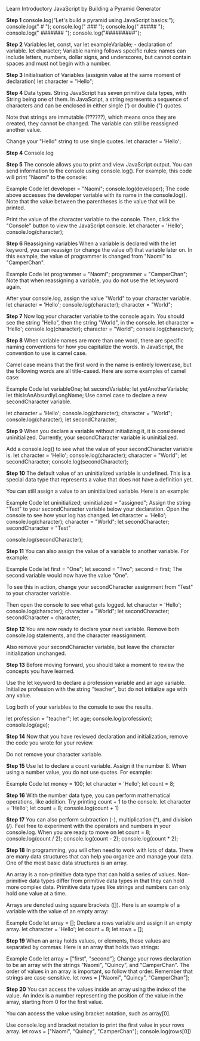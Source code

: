 Learn Introductory JavaScript by Building a Pyramid Generator

**Step 1**
console.log("Let's build a pyramid using JavaScript basics:");
console.log("    #    ");
console.log("   ###   ");
console.log("  #####  ");
console.log(" ####### ");
console.log("#########");

**Step 2** Variables
let, const, var
let exampleVariable; - declaration of variable.
let character;
Variable naming follows specific rules: names can include letters, numbers, dollar signs, and underscores, but cannot contain spaces and must not begin with a number.

**Step 3** Initialisation of Variables (assignin value at the same moment of declaration)
let character = "Hello";

**Step 4** Data types. String
JavaScript has seven primitive data types, with String being one of them. In JavaScript, a string represents a sequence of characters and can be enclosed in either single (') or double (") quotes.

Note that strings are immutable (??????), which means once they are created, they cannot be changed. The variable can still be reassigned another value.

Change your "Hello" string to use single quotes.
let character = 'Hello';

**Step 4** Console.log

**Step 5** 
The console allows you to print and view JavaScript output. You can send information to the console using console.log(). For example, this code will print "Naomi" to the console:

Example Code
let developer = "Naomi";
console.log(developer);
The code above accesses the developer variable with its name in the console.log(). Note that the value between the parentheses is the value that will be printed.

Print the value of the character variable to the console. Then, click the "Console" button to view the JavaScript console.
let character = 'Hello';
console.log(character);


**Step 6** Reassigning variables
When a variable is declared with the let keyword, you can reassign (or change the value of) that variable later on. In this example, the value of programmer is changed from "Naomi" to "CamperChan".

Example Code
let programmer = "Naomi";
programmer = "CamperChan";
Note that when reassigning a variable, you do not use the let keyword again.

After your console.log, assign the value "World" to your character variable.
let character = 'Hello';
console.log(character);
character = "World";

**Step 7**
Now log your character variable to the console again. You should see the string "Hello", then the string "World", in the console.
let character = 'Hello';
console.log(character);
character = "World";
console.log(character);

**Step 8**
When variable names are more than one word, there are specific naming conventions for how you capitalize the words. In JavaScript, the convention to use is camel case.

Camel case means that the first word in the name is entirely lowercase, but the following words are all title-cased. Here are some examples of camel case:

Example Code
let variableOne;
let secondVariable;
let yetAnotherVariable;
let thisIsAnAbsurdlyLongName;
Use camel case to declare a new secondCharacter variable.

let character = 'Hello';
console.log(character);
character = "World";
console.log(character);
let secondCharacter;

**Step 9**
When you declare a variable without initializing it, it is considered uninitialized. Currently, your secondCharacter variable is uninitialized.

Add a console.log() to see what the value of your secondCharacter variable is.
let character = 'Hello';
console.log(character);
character = "World";
let secondCharacter;
console.log(secondCharacter);

**Step 10**
The default value of an uninitialized variable is undefined. This is a special data type that represents a value that does not have a definition yet.

You can still assign a value to an uninitialized variable. Here is an example:

Example Code
let uninitialized;
uninitialized = "assigned";
Assign the string "Test" to your secondCharacter variable below your declaration. Open the console to see how your log has changed.
let character = 'Hello';
console.log(character);
character = "World";
let secondCharacter;
secondCharacter = "Test"

console.log(secondCharacter);

**Step 11**
You can also assign the value of a variable to another variable. For example:

Example Code
let first = "One";
let second = "Two";
second = first;
The second variable would now have the value "One".

To see this in action, change your secondCharacter assignment from "Test" to your character variable.

Then open the console to see what gets logged.
let character = 'Hello';
console.log(character);
character = "World";
let secondCharacter;
secondCharacter = character;

**Step 12**
You are now ready to declare your next variable. Remove both console.log statements, and the character reassignment.

Also remove your secondCharacter variable, but leave the character initialization unchanged.


**Step 13**
Before moving forward, you should take a moment to review the concepts you have learned.

Use the let keyword to declare a profession variable and an age variable. Initialize profession with the string "teacher", but do not initialize age with any value.

Log both of your variables to the console to see the results.

let profession = "teacher";
let age;
console.log(profession);
console.log(age);

**Step 14**
Now that you have reviewed declaration and initialization, remove the code you wrote for your review.

Do not remove your character variable.

**Step 15**
Use let to declare a count variable. Assign it the number 8. When using a number value, you do not use quotes. For example:

Example Code
let money = 100;
let character = 'Hello';
let count = 8;

**Step 16**
With the number data type, you can perform mathematical operations, like addition. Try printing count + 1 to the console.
let character = 'Hello';
let count = 8;
console.log(count + 1)

**Step 17**
You can also perform subtraction (-), multiplication (*), and division (/). Feel free to experiment with the operators and numbers in your console.log. When you are ready to move on
let count = 8;
console.log(count / 2);
console.log(count - 2);
console.log(count * 2);

**Step 18**
In programming, you will often need to work with lots of data. There are many data structures that can help you organize and manage your data. One of the most basic data structures is an array.

An array is a non-primitive data type that can hold a series of values. Non-primitive data types differ from primitive data types in that they can hold more complex data. Primitive data types like strings and numbers can only hold one value at a time.

Arrays are denoted using square brackets ([]). Here is an example of a variable with the value of an empty array:

Example Code
let array = [];
Declare a rows variable and assign it an empty array.
let character = 'Hello';
let count = 8;
let rows = [];

**Step 19**
When an array holds values, or elements, those values are separated by commas. Here is an array that holds two strings:

Example Code
let array = ["first", "second"];
Change your rows declaration to be an array with the strings "Naomi", "Quincy", and "CamperChan". The order of values in an array is important, so follow that order. Remember that strings are case-sensitive.
let rows = ["Naomi", "Quincy", "CamperChan"];

**Step 20**
You can access the values inside an array using the index of the value. An index is a number representing the position of the value in the array, starting from 0 for the first value.

You can access the value using bracket notation, such as array[0].

Use console.log and bracket notation to print the first value in your rows array.
let rows = ["Naomi", "Quincy", "CamperChan"];
console.log(rows[0])